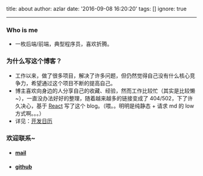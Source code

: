 title: about
author: azlar
date: '2016-09-08 16:20:20'
tags: []
ignore: true

---

### Who is me

* 一枚后端/前端，典型程序员，喜欢折腾。

### 为什么写这个博客？
- 工作以来，做了很多项目，解决了许多问题，但仍然觉得自己没有什么核心竞争力，希望通过这个项目不断的提高自己。
- 博主喜欢向身边的人分享自己的收藏、经验，然而工作比较忙（其实是比较懒~），一直没办法好好的整理，随着越来越多的链接变成了 404/502，下了许久决心，基于 [React](https://facebook.github.io/react/) 写了这个 blog。（喂。。明明是纯静态 + 请求 md 的 low 方式啊。。。）
- 详见：[开发日历](/article/blog/)

### 欢迎联系~

* #### [mail](mailto://azlarsin@gmail.com)

* #### [github](https://github.com/azlarsin)


